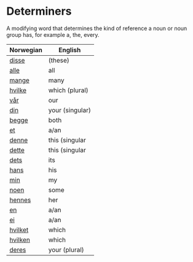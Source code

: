 # Determiners

A modifying word that determines the kind of reference a noun or noun group has, for example a, the, every.

| Norwegian | English |
| --- | --- |
| [disse](https://www.ordnett.no/search?language=no&phrase=disse) | (these) |  |
| [alle](https://www.ordnett.no/search?language=no&phrase=alle) | all |  |
| [mange](https://www.ordnett.no/search?language=no&phrase=mange) | many |  |
| [hvilke](https://www.ordnett.no/search?language=no&phrase=hvilke) | which (plural) |  |
| [vår](https://www.ordnett.no/search?language=no&phrase=vår) | our |  |
| [din](https://www.ordnett.no/search?language=no&phrase=din) | your (singular) |  |
| [begge](https://www.ordnett.no/search?language=no&phrase=begge) | both |  |
| [et](https://www.ordnett.no/search?language=no&phrase=et) | a/an | i |
| [denne](https://www.ordnett.no/search?language=no&phrase=denne) | this (singular |  masculine and femenine) |
| [dette](https://www.ordnett.no/search?language=no&phrase=dette) | this (singular |  neuter) |
| [dets](https://www.ordnett.no/search?language=no&phrase=dets) | its | i |
| [hans](https://www.ordnett.no/search?language=no&phrase=hans) | his | m |
| [min](https://www.ordnett.no/search?language=no&phrase=min) | my |  |
| [noen](https://www.ordnett.no/search?language=no&phrase=noen) | some |  |
| [hennes](https://www.ordnett.no/search?language=no&phrase=hennes) | her | f |
| [en](https://www.ordnett.no/search?language=no&phrase=en) | a/an | m |
| [ei](https://www.ordnett.no/search?language=no&phrase=ei) | a/an | f |
| [hvilket](https://www.ordnett.no/search?language=no&phrase=hvilket) | which | i |
| [hvilken](https://www.ordnett.no/search?language=no&phrase=hvilken) | which | m |
| [deres](https://www.ordnett.no/search?language=no&phrase=deres) | your (plural) | None |

